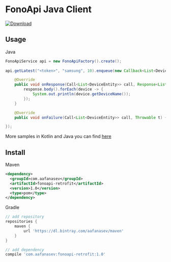 # FonoApi Java Client

[ ![Download](https://api.bintray.com/packages/aafanasev/maven/fonoapi-retrofit/images/download.svg) ](https://bintray.com/aafanasev/maven/fonoapi-retrofit/_latestVersion)

## Usage

Java

```java
FonoApiService api = new FonoApiFactory().create();
        
api.getLatest("<token>", "samsung", 10).enqueue(new Callback<List<DeviceEntity>>() {

    @Override
    public void onResponse(Call<List<DeviceEntity>> call, Response<List<DeviceEntity>> response) {
        response.body().forEach(device -> {
            System.out.println(device.getDeviceName());
        });
    }

    @Override
    public void onFailure(Call<List<DeviceEntity>> call, Throwable t) {}

});
```

More samples in Kotlin and Java you can find [here](/sample/)

## Install

Maven

```xml
<dependency>
  <groupId>com.aafanasev</groupId>
  <artifactId>fonoapi-retrofit</artifactId>
  <version>1.0</version>
  <type>pom</type>
</dependency>
```

Gradle

```groovy
// add repository
repositories {
    maven {
        url 'https://dl.bintray.com/aafanasev/maven'
    }
}

// add dependency
compile 'com.aafanasev:fonoapi-retrofit:1.0'
```
